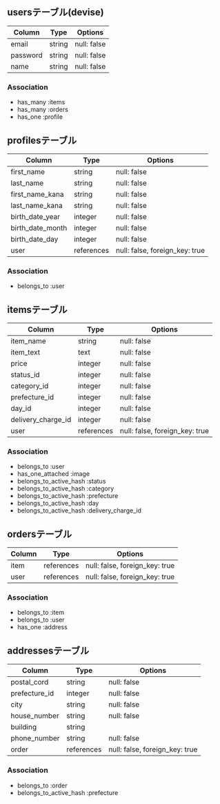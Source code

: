 
## usersテーブル(devise)
| Column     | Type   | Options     |
| ---------- | ------ | ----------- |
| email      | string | null: false |
| password   | string | null: false |
| name       | string | null: false |

### Association
- has_many :items
- has_many :orders
- has_one :profile


## profilesテーブル
| Column           | Type       | Options                        |
| ---------------- | ---------- | ------------------------------ |
| first_name       | string     | null: false                    |
| last_name        | string     | null: false                    |
| first_name_kana  | string     | null: false                    |
| last_name_kana   | string     | null: false                    |
| birth_date_year  | integer    | null: false                    |
| birth_date_month | integer    | null: false                    |
| birth_date_day   | integer    | null: false                    |
| user             | references | null: false, foreign_key: true |

### Association
- belongs_to :user


## itemsテーブル
| Column             | Type       | Options                        |
| ------------------ | ---------- | ------------------------------ |
| item_name          | string     | null: false                    |
| item_text          | text       | null: false                    |
| price              | integer    | null: false                    |
| status_id          | integer    | null: false                    |
| category_id        | integer    | null: false                    |
| prefecture_id      | integer    | null: false                    |
| day_id             | integer    | null: false                    |
| delivery_charge_id | integer    | null: false                    |
| user               | references | null: false, foreign_key: true |

### Association
- belongs_to :user
- has_one_attached :image
- belongs_to_active_hash :status
- belongs_to_active_hash :category
- belongs_to_active_hash :prefecture
- belongs_to_active_hash :day
- belongs_to_active_hash :delivery_charge_id


## ordersテーブル
| Column | Type       | Options                        |
| ------ | ---------- | ------------------------------ |
| item   | references | null: false, foreign_key: true |
| user   | references | null: false, foreign_key: true |

### Association
- belongs_to :item
- belongs_to :user
- has_one :address


## addressesテーブル
| Column        | Type       | Options                        |
| ------------- | ---------- | ------------------------------ |
| postal_cord   | string     | null: false                    |
| prefecture_id | integer    | null: false                    |
| city          | string     | null: false                    |
| house_number  | string     | null: false                    |
| building      | string     |                                |
| phone_number  | string     | null: false                    |
| order         | references | null: false, foreign_key: true |

### Association
- belongs_to :order
- belongs_to_active_hash :prefecture

